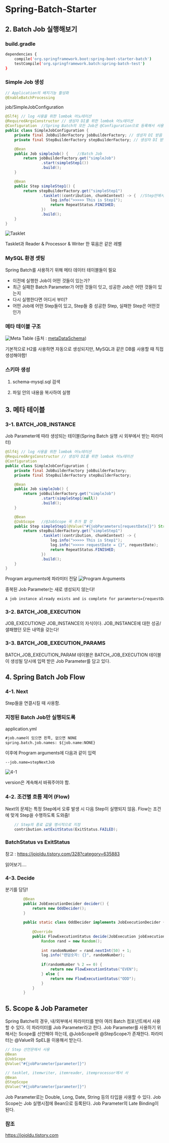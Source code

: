 # Spring-Batch-Starter

## 2. Batch Job 실행해보기


### build.gradle
```bash
dependencies {
    compile('org.springframework.boot:spring-boot-starter-batch')
    testCompile('org.springframework.batch:spring-batch-test')
}
```

### Simple Job 생성

```java
// Application의 배치기능 활성화   
@EnableBatchProcessing
```

job/SimpleJobConfiguration 
```java
@Slf4j // log 사용을 위한 lombok 어노테이션
@RequiredArgsConstructor // 생성자 DI를 위한 lombok 어노테이션
@Configuration  //Spring Batch의 모든 Job은 @Configuration으로 등록해서 사용!
public class SimpleJobConfiguration {
    private final JobBuilderFactory jobBuilderFactory; // 생성자 DI 받음
    private final StepBuilderFactory stepBuilderFactory; // 생성자 DI 받음

    @Bean
    public Job simpleJob() {    //Batch Job
        return jobBuilderFactory.get("simpleJob")
                .start(simpleStep1())
                .build();
    }

    @Bean
    public Step simpleStep1() {
        return stepBuilderFactory.get("simpleStep1")
                .tasklet((contribution, chunkContext) -> {  //Step안에서 수행될 기능들을 명시. 단일로 수행될 커스텀한 기능
                    log.info(">>>>> This is Step1");
                    return RepeatStatus.FINISHED;
                })
                .build();
    }
}
```

![Tasklet](mdimgs/2-1.png)

Tasklet과 Reader & Processor & Writer 한 묶음은 같은 레벨

### MySQL 환경 셋팅

Spring Batch를 사용하기 위해 메타 데이터 테이블들이 필요

* 이전에 실행한 Job이 어떤 것들이 있는가?
* 최근 실패한 Batch Parameter가 어떤 것들이 잇고, 성공한 Job은 어떤 것들이 있는지
* 다시 실행한다면 어디서 부터?
* 어떤 Job에 어떤 Step들이 있고, Step들 중 성공한 Step, 실패한 Step은 어떤것인가


### 메타 테이블 구조
![Meta Table](mdimgs/2-2.png)
(출처 : <a href="https://docs.spring.io/spring-batch/3.0.x/reference/html/metaDataSchema.html">metaDataSchema</a>)

기본적으로 H2를 사용하면 자동으로 생성되지만, MySQL과 같은 DB를 사용할 때 직접 생성해야함!

### 스키마 생성

1. schema-mysql.sql 검색

2. 파일 안의 내용을 복사하여 실행

## 3. 메타 테이블

### 3-1. BATCH_JOB_INSTANCE

Job Parameter에 따라 생성되는 테이블(Spring Batch 실행 시 외부에서 받는 파라미터)

```java
@Slf4j // log 사용을 위한 lombok 어노테이션
@RequiredArgsConstructor // 생성자 DI를 위한 lombok 어노테이션
@Configuration
public class SimpleJobConfiguration {
    private final JobBuilderFactory jobBuilderFactory;
    private final StepBuilderFactory stepBuilderFactory;

    @Bean
    public Job simpleJob() {
        return jobBuilderFactory.get("simpleJob")
                .start(simpleStep1(null))
                .build();
    }

    @Bean
    @JobScope   //@JobScope 꼭 추가 할 것
    public Step simpleStep1(@Value("#{jobParameters[requestDate]}") String requestDate) {
        return stepBuilderFactory.get("simpleStep1")
                .tasklet((contribution, chunkContext) -> {
                    log.info(">>>>> This is Step1");
                    log.info(">>>>> requestDate = {}", requestDate);
                    return RepeatStatus.FINISHED;
                })
                .build();
    }
}
```
Program arguments에 파라미터 전달 
![Program Arguments](mdimgs/3-1.png)

중복된 Job Parameter는 새로 생성되지 않는다!
```bash
A job instance already exists and is complete for parameters={requestDate=20180805}.  If you want to run this job again, change the parameters.
```

### 3-2. BATCH_JOB_EXECUTION

JOB_EXECUTION은 JOB_INSTANCE의 자식이다. JOB_INSTANCE에 대한 성공/샐패했던 모든 내역을 갖는다!

### 3-3. BATCH_JOB_EXECUTION_PARAMS

BATCH_JOB_EXECUTION_PARAM 테이블은 BATCH_JOB_EXECUTION 테이블이 생성될 당시에 입력 받은 Job Parameter를 담고 있다.


## 4. Spring Batch Job Flow

### 4-1. Next

Step들을 연결시킬 때 사용함. 

### 지정된 Batch Job만 실행되도록

application.yml

```markdown
#job.name이 있으면 왼쪽, 없으면 NONE
spring.batch.job.names: ${job.name:NONE} 
```

이후에 Program arguments에 다음과 같이 입력

```markdown
--job.name=stepNextJob
```

![4-1](mdimgs/4-1.png)

version은 계속해서 바꿔주어야 함.

### 4-2. 조건별 흐름 제어 (Flow)

Next의 문제는 특정 Step에서 오류 발생 시 다음 Step이 실행되지 않음.
Flow는 조건에 맞게 Step을 수행하도록 도와줌!

```java
    // Step의 종료 값을 명시적으로 지정
    contribution.setExitStatus(ExitStatus.FAILED);
``` 

### BatchStatus vs ExitStatus

참고 : <a href="https://jojoldu.tistory.com/328?category=635883">https://jojoldu.tistory.com/328?category=635883</a>

읽어보기....

### 4-3. Decide

분기를 담당!

```java
        @Bean
        public JobExecutionDecider decider() {
            return new OddDecider();
        }
    
        public static class OddDecider implements JobExecutionDecider {
    
            @Override
            public FlowExecutionStatus decide(JobExecution jobExecution, StepExecution stepExecution) {
                Random rand = new Random();
    
                int randomNumber = rand.nextInt(50) + 1;
                log.info("랜덤숫자: {}", randomNumber);
    
                if(randomNumber % 2 == 0) {
                    return new FlowExecutionStatus("EVEN");
                } else {
                    return new FlowExecutionStatus("ODD");
                }
            }
        }
```

## 5. Scope & Job Parameter

Spring Batche의 경우, 내/외부에서 파라미터를 받아 여러 Batch 컴포넌트에서 사용할 수 있다. 
이 파라미터를 Job Parameter라고 한다.
Job Parameter를 사용하기 위해서는 Scope를 선언해야 하는데, @JobScope와 @StepScope가 존재한다.
파라미터는 @Value와 SpEL을 이용해서 받는다.

```java
// Step 선언문에서 사용
@Bean
@JobScope
@Value("#{jobParameter[parameter]}")
```

```java
// tasklet, itemwriter, itemreader, itemprocessor에서 사
@Bean
@StepScope
@Value("#{jobParameter[parameter]}")
```

Job Parameter로는 Double, Long, Date, String 등의 타입을 사용할 수 있다.
Job Scope는 Job 실행시점에 Bean으로 등록된다. Job Parameter의 Late Binding이 된다.


### 참조
https://jojoldu.tistory.com